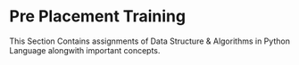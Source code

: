 # Pre Placement Training
This Section Contains assignments of Data Structure & Algorithms in Python Language alongwith important concepts.

